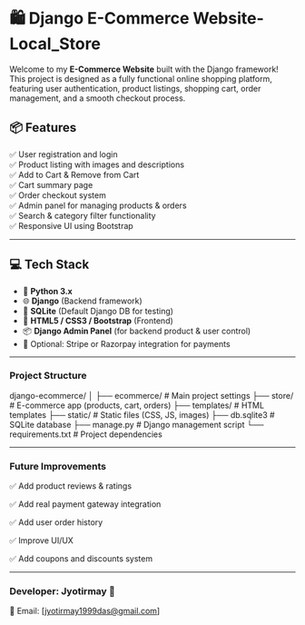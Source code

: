 # 🛍️ Django E-Commerce Website-Local_Store

Welcome to my **E-Commerce Website** built with the Django framework! This project is designed as a fully functional online shopping platform, featuring user authentication, product listings, shopping cart, order management, and a smooth checkout process.

## 📦 Features

✅ User registration and login  
✅ Product listing with images and descriptions  
✅ Add to Cart & Remove from Cart  
✅ Cart summary page  
✅ Order checkout system  
✅ Admin panel for managing products & orders  
✅ Search & category filter functionality  
✅ Responsive UI using Bootstrap

---

## 💻 Tech Stack

- 🐍 **Python 3.x**
- 🌐 **Django** (Backend framework)
- 🧮 **SQLite** (Default Django DB for testing)
- 🎨 **HTML5 / CSS3 / Bootstrap** (Frontend)
- 📦 **Django Admin Panel** (for backend product & user control)
- 🛒 Optional: Stripe or Razorpay integration for payments

---

###  Project Structure
django-ecommerce/
│
├── ecommerce/            # Main project settings
├── store/                # E-commerce app (products, cart, orders)
├── templates/            # HTML templates
├── static/               # Static files (CSS, JS, images)
├── db.sqlite3            # SQLite database
├── manage.py             # Django management script
└── requirements.txt      # Project dependencies

---
  
###  Future Improvements
✅ Add product reviews & ratings

✅ Add real payment gateway integration

✅ Add user order history

✅ Improve UI/UX

✅ Add coupons and discounts system

---
### Developer: Jyotirmay 🧠
📧 Email: [jyotirmay1999das@gmail.com]
